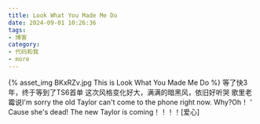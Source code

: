 ```yaml
---
title: Look What You Made Me Do
date: 2024-09-01 10:26:36
tags:
- 博客
category:
- 代码和我
- more
---
```

{% asset_img BKxRZv.jpg This is Look What You Made Me Do %}
等了快3年，终于等到了TS6首单
这次风格变化好大，满满的暗黑风，依旧好听哭
歌里老霉说I'm sorry the old Taylor can't come to the phone right now.   Why?Oh！ ' Cause she's dead!
  The new Taylor is coming！！！！[爱心]
